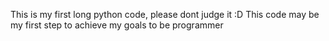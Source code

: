 This is my first long python code, please dont judge it :D
This code may be my first step to achieve my goals to be programmer
